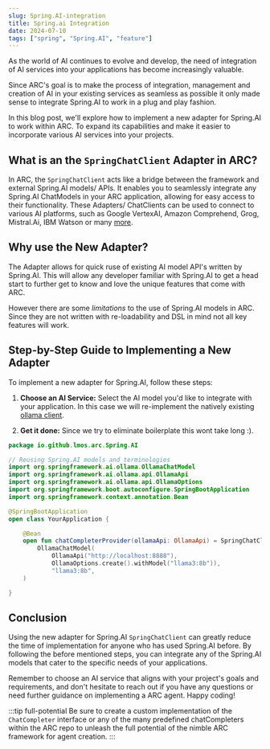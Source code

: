 ```yaml
---
slug: Spring.AI-integration
title: Spring.ai Integration
date: 2024-07-10
tags: ["spring", "Spring.AI", "feature"]
---
```


As the world of AI continues to evolve and develop,
the need of integration of AI services into your applications 
has become increasingly valuable.

Since ARC's goal is to make the process of integration, management 
and creation of AI in your existing services as seamless as possible 
it only made sense to integrate Spring.AI to work in a plug and play 
fashion.
 
<!-- truncate -->

In this blog post, we'll explore how to implement a new adapter for 
Spring.AI to work within ARC.
To expand its capabilities and make it easier to incorporate various 
AI services into your projects.

## What is an the `SpringChatClient` Adapter in ARC?

In ARC, the `SpringChatClient` acts like a bridge between the framework and 
external Spring.AI models/ APIs. It enables you to seamlessly integrate any 
Spring.AI ChatModels in your ARC application, allowing for easy access to their 
functionality. These Adapters/ ChatClients can be used to connect to various 
AI platforms, such as Google VertexAI, Amazon Comprehend, Grog, Mistral.Ai, 
IBM Watson or many [more](https://docs.spring.io/spring-ai/reference/api/chatmodel.html).

## Why use the New Adapter?

The Adapter allows for quick ruse of existing AI model API's written by Spring.AI.
This will allow any developer familiar with Spring.AI to get a head start to further
get to know and love the unique features that come with ARC.


However there are some *limitations* to the use of Spring.AI models in ARC.
Since they are not written with re-loadability and DSL in mind not all 
key features will work.


## Step-by-Step Guide to Implementing a New Adapter

To implement a new adapter for Spring.AI, follow these steps:

1. **Choose an AI Service:** Select the AI model you'd like to integrate
with your application. In this case we will re-implement the natively 
existing [ollama client](blog/Llama3.md).

1. **Get it done:** Since we try to eliminate boilerplate this wont take 
long :).

```kotlin title='chatCompleterProvider for Ollama'
package io.github.lmos.arc.Spring.AI

// Reusing Spring.AI models and terminologies
import org.springframework.ai.ollama.OllamaChatModel
import org.springframework.ai.ollama.api.OllamaApi
import org.springframework.ai.ollama.api.OllamaOptions
import org.springframework.boot.autoconfigure.SpringBootApplication
import org.springframework.context.annotation.Bean

@SpringBootApplication
open class YourApplication {

    @Bean
    open fun chatCompleterProvider(ollamaApi: OllamaApi) = SpringChatClient(
        OllamaChatModel(
            OllamaApi("http://localhost:8888"),
            OllamaOptions.create().withModel("llama3:8b")),
            "llama3:8b",
    )

}
```
## Conclusion

Using the new adapter for Spring.AI `SpringChatClient` can greatly reduce
the time of implementation for anyone who has used Spring.AI before. 
By following the before mentioned steps, you can integrate any of the 
Spring.AI models that cater to the specific needs of your applications.

Remember to choose an AI service that aligns with your project's goals and
requirements, and don't hesitate to reach out if you have any questions or
need further guidance on implementing a ARC agent. Happy coding!

:::tip full-potential
Be sure to create a custom implementation of the `ChatCompleter` interface or 
any of the many predefined chatCompleters within the ARC repo to unleash the
full potential of the nimble ARC framework for agent creation.
:::